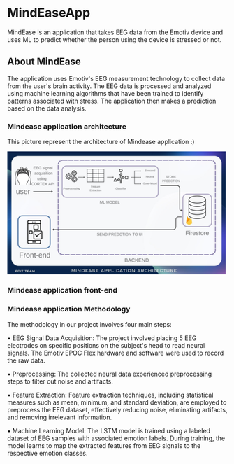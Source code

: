 # MindEaseApp
MindEase is an application that takes EEG data from the Emotiv device and uses ML to predict whether the person using the device is stressed or not.

## About MindEase
The application uses Emotiv's EEG measurement technology to collect data from the user's brain activity. The EEG data is processed and analyzed using machine learning algorithms that have been trained to identify patterns associated with stress. The application then makes a prediction based on the data analysis.

### Mindease application architecture

This picture represent the architecture of Mindease application :)

<div>
  <img src="photo/application architecture.jpg" width="500" hight="300">
</div>

### Mindease application front-end 


### Mindease application Methodology

The methodology in our project involves four main steps: 

• EEG Signal Data Acquisition: The project involved placing 5 EEG electrodes on 
specific positions on the subject's head to read neural signals. The Emotiv EPOC Flex 
hardware and software were used to record the raw data.

• Preprocessing: The collected neural data experienced preprocessing steps to filter out 
noise and artifacts.

• Feature Extraction: Feature extraction techniques, including statistical measures such as 
mean, minimum, and standard deviation, are employed to preprocess the EEG dataset, 
effectively reducing noise, eliminating artifacts, and removing irrelevant information.

• Machine Learning Model: The LSTM model is trained using a labeled dataset of EEG 
samples with associated emotion labels. During training, the model learns to map the 
extracted features from EEG signals to the respective emotion classes.
